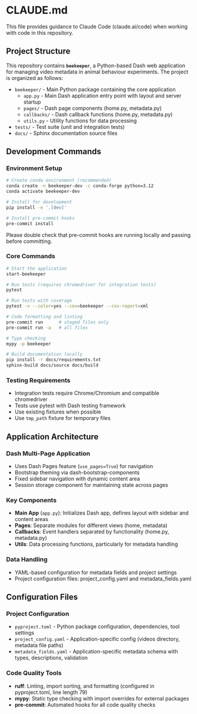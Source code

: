 # CLAUDE.md

This file provides guidance to Claude Code (claude.ai/code) when working with code in this repository.

## Project Structure

This repository contains **`beekeeper`**, a Python-based Dash web application for managing video metadata in animal behaviour experiments. The project is organized as follows:

- `beekeeper/` - Main Python package containing the core application
  - `app.py` - Main Dash application entry point with layout and server startup
  - `pages/` - Dash page components (home.py, metadata.py)
  - `callbacks/` - Dash callback functions (home.py, metadata.py)
  - `utils.py` - Utility functions for data processing
- `tests/` - Test suite (unit and integration tests)
- `docs/` - Sphinx documentation source files

## Development Commands

### Environment Setup
```bash
# Create conda environment (recommended)
conda create -n beekeeper-dev -c conda-forge python=3.12
conda activate beekeeper-dev

# Install for development
pip install -e '.[dev]'

# Install pre-commit hooks
pre-commit install
```
Please double check that pre-commit hooks are running locally and passing before committing.


### Core Commands
```bash
# Start the application
start-beekeeper

# Run tests (requires chromedriver for integration tests)
pytest

# Run tests with coverage
pytest -v --color=yes --cov=beekeeper --cov-report=xml

# Code formatting and linting
pre-commit run      # staged files only
pre-commit run -a   # all files

# Type checking
mypy -p beekeeper

# Build documentation locally
pip install -r docs/requirements.txt
sphinx-build docs/source docs/build
```

### Testing Requirements
- Integration tests require Chrome/Chromium and compatible chromedriver
- Tests use pytest with Dash testing framework
- Use existing fixtures when possible
- Use `tmp_path` fixture for temporary files

## Application Architecture

### Dash Multi-Page Application
- Uses Dash Pages feature (`use_pages=True`) for navigation
- Bootstrap theming via dash-bootstrap-components
- Fixed sidebar navigation with dynamic content area
- Session storage component for maintaining state across pages

### Key Components
- **Main App** (`app.py`): Initializes Dash app, defines layout with sidebar and content areas
- **Pages**: Separate modules for different views (home, metadata)
- **Callbacks**: Event handlers separated by functionality (home.py, metadata.py)
- **Utils**: Data processing functions, particularly for metadata handling

### Data Handling
- YAML-based configuration for metadata fields and project settings
- Project configuration files: project_config.yaml and metadata_fields.yaml

## Configuration Files

### Project Configuration
- `pyproject.toml` - Python package configuration, dependencies, tool settings
- `project_config.yaml` - Application-specific config (videos directory, metadata file paths)
- `metadata_fields.yaml` - Application-specific metadata schema with types, descriptions, validation

### Code Quality Tools
- **ruff**: Linting, import sorting, and formatting (configured in pyproject.toml, line length 79)
- **mypy**: Static type checking with import overrides for external packages
- **pre-commit**: Automated hooks for all code quality checks
